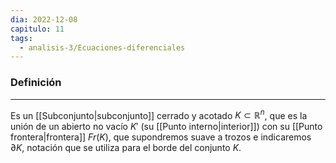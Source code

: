 ```yaml
---
dia: 2022-12-08
capitulo: 11
tags:
  - analisis-3/Ecuaciones-diferenciales
---
```

### Definición
---
Es un [[Subconjunto|subconjunto]] cerrado y acotado $K \subset \mathbb{R}^n$, que es la unión de un abierto no vacío $K'$ (su [[Punto interno|interior]]) con su [[Punto frontera|frontera]] $Fr(K)$, que supondremos suave a trozos e indicaremos $\partial K$, notación que se utiliza para el borde del conjunto $K$.